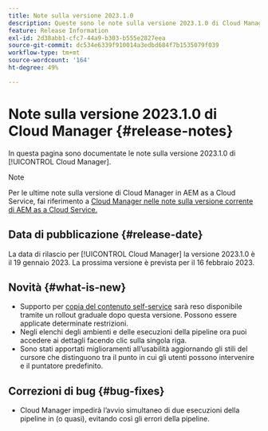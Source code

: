 ```yaml
---
title: Note sulla versione 2023.1.0
description: Queste sono le note sulla versione 2023.1.0 di Cloud Manager.
feature: Release Information
exl-id: 2d38abb1-cfc7-44a9-b303-b555e2827eea
source-git-commit: dc534e6339f910014a3edbd684f7b1535079f039
workflow-type: tm+mt
source-wordcount: '164'
ht-degree: 49%

---
```



# Note sulla versione 2023.1.0 di Cloud Manager {#release-notes}

In questa pagina sono documentate le note sulla versione 2023.1.0 di [!UICONTROL Cloud Manager].

>[!NOTE]
>
>Per le ultime note sulla versione di Cloud Manager in AEM as a Cloud Service, fai riferimento a [Cloud Manager nelle note sulla versione corrente di AEM as a Cloud Service.](https://experienceleague.adobe.com/docs/experience-manager-cloud-service/content/implementing/using-cloud-manager/release-notes-cloud-manager/release-notes-cm-current.html?lang=it)

## Data di pubblicazione {#release-date}

La data di rilascio per [!UICONTROL Cloud Manager] la versione 2023.1.0 è il 19 gennaio 2023. La prossima versione è prevista per il 16 febbraio 2023.

## Novità {#what-is-new}

* Supporto per [copia del contenuto self-service](/help/using/content-copy.md) sarà reso disponibile tramite un rollout graduale dopo questa versione. Possono essere applicate determinate restrizioni.
* Negli elenchi degli ambienti e delle esecuzioni della pipeline ora puoi accedere ai dettagli facendo clic sulla singola riga.
* Sono stati apportati miglioramenti all’usabilità aggiornando gli stili del cursore che distinguono tra il punto in cui gli utenti possono intervenire e il puntatore predefinito.

## Correzioni di bug {#bug-fixes}

* Cloud Manager impedirà l’avvio simultaneo di due esecuzioni della pipeline in (o quasi), evitando così gli errori della pipeline.
